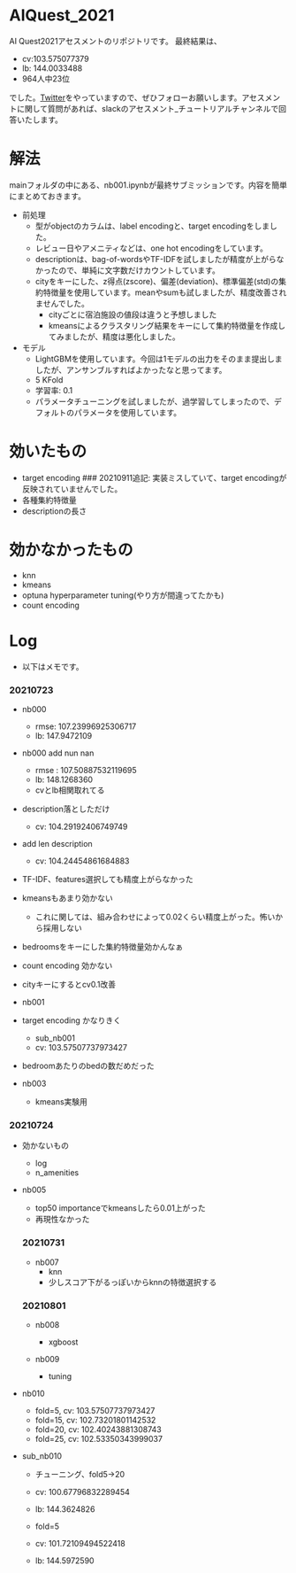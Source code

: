 # AIQuest_2021
AI Quest2021アセスメントのリポジトリです。
最終結果は、
- cv:103.575077379
- lb: 144.0033488
- 964人中23位  

でした。[Twitter](https://twitter.com/shu421_)をやっていますので、ぜひフォローお願いします。アセスメントに関して質問があれば、slackのアセスメント_チュートリアルチャンネルで回答いたします。

# 解法
mainフォルダの中にある、nb001.ipynbが最終サブミッションです。内容を簡単にまとめておきます。
- 前処理
  - 型がobjectのカラムは、label encodingと、target encodingをしました。
  - レビュー日やアメニティなどは、one hot encodingをしています。
  - descriptionは、bag-of-wordsやTF-IDFを試しましたが精度が上がらなかったので、単純に文字数だけカウントしています。
  - cityをキーにした、z得点(zscore)、偏差(deviation)、標準偏差(std)の集約特徴量を使用しています。meanやsumも試しましたが、精度改善されませんでした。
    - cityごとに宿泊施設の値段は違うと予想しました
    - kmeansによるクラスタリング結果をキーにして集約特徴量を作成してみましたが、精度は悪化しました。
- モデル
  - LightGBMを使用しています。今回は1モデルの出力をそのまま提出しましたが、アンサンブルすればよかったなと思ってます。
  - 5 KFold
  - 学習率: 0.1
  - パラメータチューニングを試しましたが、過学習してしまったので、デフォルトのパラメータを使用しています。

# 効いたもの
- target encoding ### 20210911追記: 実装ミスしていて、target encodingが反映されていませんでした。
- 各種集約特徴量
- descriptionの長さ

# 効かなかったもの
- knn
- kmeans
- optuna hyperparameter tuning(やり方が間違ってたかも)
- count encoding


# Log
- 以下はメモです。
### 20210723
- nb000
  - rmse: 107.23996925306717
  - lb: 147.9472109
- nb000 add nun nan
  - rmse : 107.50887532119695
  - lb: 148.1268360
  - cvとlb相関取れてる
- description落としただけ
  - cv: 104.29192406749749
- add len description
  - cv: 104.24454861684883
  
- TF-IDF、features選択しても精度上がらなかった
- kmeansもあまり効かない
  - これに関しては、組み合わせによって0.02くらい精度上がった。怖いから採用しない
- bedroomsをキーにした集約特徴量効かんなぁ
- count encoding 効かない
- cityキーにするとcv0.1改善

- nb001
- target encoding かなりきく
  - sub_nb001
  - cv: 103.57507737973427
- bedroomあたりのbedの数だめだった

- nb003
  - kmeans実験用

### 20210724
- 効かないもの
  - log
  - n_amenities

- nb005
  - top50 importanceでkmeansしたら0.01上がった
  - 再現性なかった

  ### 20210731
  - nb007
    - knn
    - 少しスコア下がるっぽいからknnの特徴選択する

  ### 20210801
  - nb008
    - xgboost

  - nb009
    - tuning

- nb010
  - fold=5, cv: 103.57507737973427
  - fold=15, cv: 102.73201801142532
  - fold=20, cv: 102.40243881308743
  - fold=25, cv: 102.53350343999037

- sub_nb010
  - チューニング、fold5→20
  - cv: 100.67796832289454
  - lb: 144.3624826

  - fold=5
  - cv: 101.72109494522418
  - lb: 144.5972590
